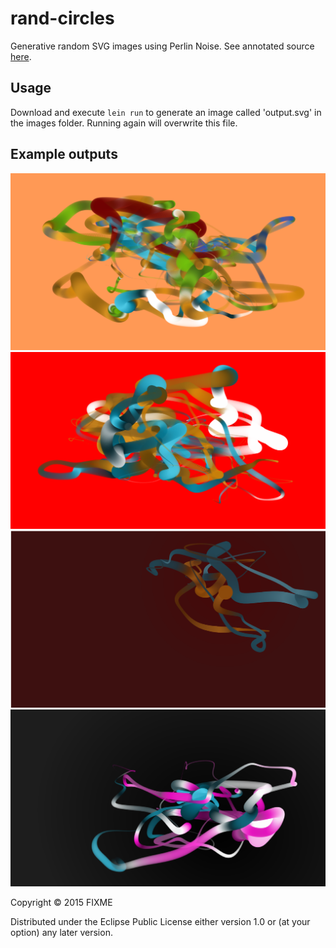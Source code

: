 # rand-circles

Generative random SVG images using Perlin Noise. See annotated source [here](http://dela3499.github.io/random-walks/).

## Usage
Download and execute `lein run` to generate an image called 'output.svg' in the images folder. Running again will overwrite this file.

## Example outputs
![example output image](/images/presentation/p5.png)
![example output image](/images/presentation/p7.png)
![example output image](/images/presentation/p9.png)
![example output image](/images/presentation/p11.png)


Copyright © 2015 FIXME

Distributed under the Eclipse Public License either version 1.0 or (at
your option) any later version.
